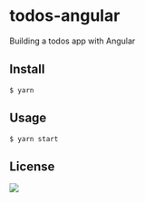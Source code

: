 # todos-angular

Building a todos app with Angular

## Install

```
$ yarn
```

## Usage

```
$ yarn start
```

## License

![](https://img.shields.io/github/license/cuongw/todos-angular.svg?style=flat-square)
